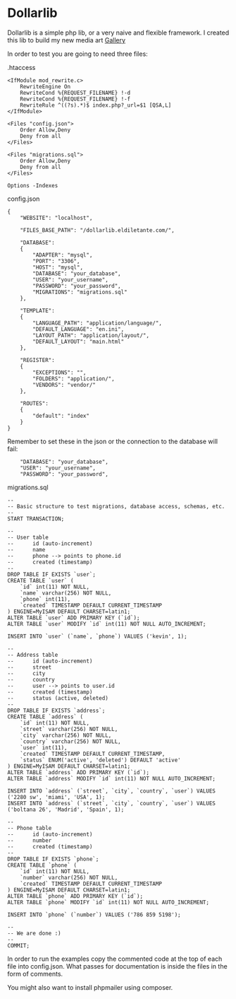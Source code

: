 # Dollarlib

Dollarlib is a simple php lib, or a very naive and flexible framework. 
I created this lib to build my new media art <a href="https://eldiletante.com/">Gallery</a>

In order to test you are going to need three files:

.htaccess
```
<IfModule mod_rewrite.c>
    RewriteEngine On
    RewriteCond %{REQUEST_FILENAME} !-d
    RewriteCond %{REQUEST_FILENAME} !-f
    RewriteRule ^((?s).*)$ index.php?_url=$1 [QSA,L]
</IfModule>

<Files "config.json">
	Order Allow,Deny
	Deny from all
</Files>

<Files "migrations.sql">
	Order Allow,Deny
	Deny from all
</Files>

Options -Indexes
```

config.json
```
{
	"WEBSITE": "localhost",

	"FILES_BASE_PATH": "/dollarlib.eldiletante.com/",

	"DATABASE": 
	{
		"ADAPTER": "mysql",
		"PORT": "3306",
		"HOST": "mysql",
		"DATABASE": "your_database",
		"USER": "your_username",
		"PASSWORD": "your_password",
		"MIGRATIONS": "migrations.sql"
	},

	"TEMPLATE": 
	{
		"LANGUAGE_PATH": "application/language/",
		"DEFAULT_LANGUAGE": "en.ini",
		"LAYOUT_PATH": "application/layout/",
		"DEFAULT_LAYOUT": "main.html"
	},

	"REGISTER":
	{
		"EXCEPTIONS": "",
		"FOLDERS": "application/",
		"VENDORS": "vendor/"
	},

	"ROUTES":
	{
		"default": "index"
	}
}
```

Remember to set these in the json or the connection to the database will fail:
``` 
	"DATABASE": "your_database",
	"USER": "your_username",
	"PASSWORD": "your_password",
```

migrations.sql
```
--
-- Basic structure to test migrations, database access, schemas, etc.
-- 
START TRANSACTION;

--
-- User table
--      id (auto-increment)
--      name
--      phone --> points to phone.id
--      created (timestamp)
--
DROP TABLE IF EXISTS `user`;
CREATE TABLE `user` (
    `id` int(11) NOT NULL,
    `name` varchar(256) NOT NULL,
    `phone` int(11),
    `created` TIMESTAMP DEFAULT CURRENT_TIMESTAMP
) ENGINE=MyISAM DEFAULT CHARSET=latin1;
ALTER TABLE `user` ADD PRIMARY KEY (`id`);
ALTER TABLE `user` MODIFY `id` int(11) NOT NULL AUTO_INCREMENT;

INSERT INTO `user` (`name`, `phone`) VALUES ('kevin', 1);

--
-- Address table
--      id (auto-increment)
--      street
--      city
--      country
--      user --> points to user.id
--      created (timestamp)
--      status (active, deleted)
--
DROP TABLE IF EXISTS `address`;
CREATE TABLE `address` (
    `id` int(11) NOT NULL,
    `street` varchar(256) NOT NULL,
    `city` varchar(256) NOT NULL,
    `country` varchar(256) NOT NULL,
    `user` int(11),
    `created` TIMESTAMP DEFAULT CURRENT_TIMESTAMP,
    `status` ENUM('active', 'deleted') DEFAULT 'active'
) ENGINE=MyISAM DEFAULT CHARSET=latin1;
ALTER TABLE `address` ADD PRIMARY KEY (`id`);
ALTER TABLE `address` MODIFY `id` int(11) NOT NULL AUTO_INCREMENT;

INSERT INTO `address` (`street`, `city`, `country`, `user`) VALUES ('2280 sw', 'miami', 'USA', 1);
INSERT INTO `address` (`street`, `city`, `country`, `user`) VALUES ('boltana 26', 'Madrid', 'Spain', 1);

--
-- Phone table
--      id (auto-increment)
--      number
--      created (timestamp)
--
DROP TABLE IF EXISTS `phone`;
CREATE TABLE `phone` (
    `id` int(11) NOT NULL,
    `number` varchar(256) NOT NULL,
    `created` TIMESTAMP DEFAULT CURRENT_TIMESTAMP
) ENGINE=MyISAM DEFAULT CHARSET=latin1;
ALTER TABLE `phone` ADD PRIMARY KEY (`id`);
ALTER TABLE `phone` MODIFY `id` int(11) NOT NULL AUTO_INCREMENT;

INSERT INTO `phone` (`number`) VALUES ('786 859 5198');

--
-- We are done :)
--
COMMIT;
```

In order to run the examples copy the commented code at the top of each file into config.json. 
What passes for documentation is inside the files in the form of comments. 

You might also want to install phpmailer using composer.

